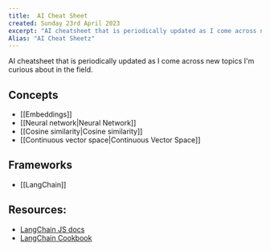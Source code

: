 ```yaml
---
title:  AI Cheat Sheet
created: Sunday 23rd April 2023
excerpt: "AI cheatsheet that is periodically updated as I come across new topics I'm curious about in the field."
Alias: "AI Cheat Sheetz"
---
```


AI cheatsheet that is periodically updated as I come across new topics I'm curious about in the field.

## Concepts
- [[Embeddings]]
- [[Neural network|Neural Network]]
- [[Cosine similarity|Cosine similarity]]
- [[Continuous vector space|Continuous Vector Space]]

## Frameworks
- [[LangChain]]

## Resources:
- [LangChain JS docs](https://js.langchain.com/docs/)
- [LangChain Cookbook](https://github.com/gkamradt/langchain-tutorials/blob/main/LangChain%20Cookbook.ipynb)
